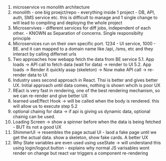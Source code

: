 1. microservice vs monolith architecture
2. monolith - one big proejct/repo - everything inside 1 project - DB, API, auth, SMS service etc. this is difficult to manage and 1 single change to will lead to compiling and deploying the whole project
3. Microservives - different services for diff jobs, independent of each other. - KNOWN as Separation of concerns. Single responsibilty principle
4. Microservices run on their own specific port. 1234 - UI service, 1000 - BE. and it can mapped to a domain name like /api, /sms, etc and they interact by calling differnet urls
5. Two approaches how webapp fetch the data from BE service
   5.1. App loads -> API call to fetch data (wait for data) -> render to UI
   5.2. App loads -> Render it quickly asap (skeleton) -> Now make API call -> re-render data to UI
6. Industry uses second approach in React. Thsi is better and gives better UX. Initial approach until data comes, nothing is shown whcih is poor UX
7. REact is very fast in rendering, one of the best rendering mechanism, so we can re-render and give better UX
8. learned useEffect Hook -> will be called when the body is rendered. this will allow us to execute step 5.2
9. optional chainig for data -> if api is giving us dynamic data, optional chainig can be used.
10. Loading Screen -> show a spinner before when the data is being fetched - BUT its not a good UX
11. ShimmerUI -> resembles the page actual UI - laod a fake page until we get the actual data. show a skeleton, show fake cards. A better UX
12. Why State variables are even used using useState -> will understand this using login/logout button - explains why normal JS varisables wont render on change but react var triggers a component re-rendering
